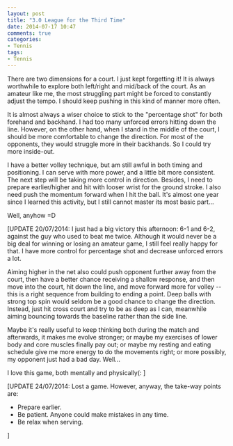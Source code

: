 ```yaml
---
layout: post
title: "3.0 League for the Third Time"
date: 2014-07-17 10:47
comments: true
categories: 
- Tennis
tags:
- Tennis
---
```


There are two dimensions for a court. I just kept forgetting it! It is always worthwhile to explore both left/right and mid/back of the court. As an amateur like me, the most struggling part might be forced to constantly adjust the tempo. I should keep pushing in this kind of manner more often.

It is almost always a wiser choice to stick to the "percentage shot" for both forehand and backhand. I had too many unforced errors hitting down the line. However, on the other hand, when I stand in the middle of the court, I should be more comfortable to change the direction. For most of the opponents, they would struggle more in their backhands. So I could try more inside-out.

I have a better volley technique, but am still awful in both timing and positioning. I can serve with more power, and a little bit more consistent. The next step will be taking more control in direction. Besides, I need to prepare earlier/higher and hit with looser wrist for the ground stroke. I also need push the momentum forward when I hit the ball. It's almost one year since I learned this activity, but I still cannot master its most basic part...

Well, anyhow =D

[UPDATE 20/07/2014: I just had a big victory this afternoon: 6-1 and 6-2, against the guy who used to beat me twice. Although it would never be a big deal for winning or losing an amateur game, I still feel really happy for that. I have more control for percentage shot and decrease unforced errors a lot.

Aiming higher in the net also could push opponent further away from the court, then have a better chance receiving a shallow response, and then move into the court, hit down the line, and move forward more for volley -- this is a right sequence from building to ending a point. Deep balls with strong top spin would seldom be a good chance to change the direction. Instead, just hit cross court and try to be as deep as I can, meanwhile aiming bouncing towards the baseline rather than the side line.

Maybe it's really useful to keep thinking both during the match and afterwards, it makes me evolve stronger; or maybe my exercises of lower body and core muscles finally pay out; or maybe my resting and eating schedule give me more energy to do the movements right; or more possibly, my opponent just had a bad day. Well...

I love this game, both mentally and physically(:  ]

[UPDATE 24/07/2014: Lost a game. However, anyway, the take-way points are:

- Prepare earlier.
- Be patient. Anyone could make mistakes in any time.
- Be relax when serving.

]
